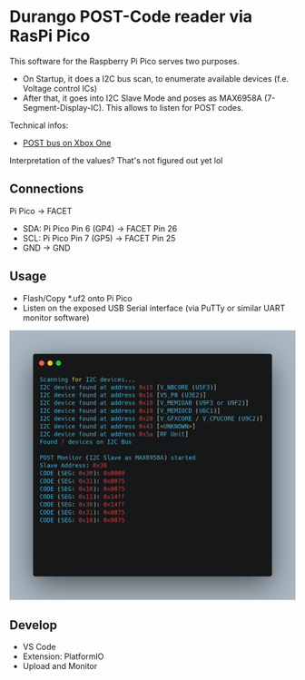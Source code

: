 # Durango POST-Code reader via RasPi Pico

This software for the Raspberry Pi Pico serves two purposes.

- On Startup, it does a I2C bus scan, to enumerate available devices (f.e. Voltage control ICs)
- After that, it goes into I2C Slave Mode and poses as MAX6958A (7-Segment-Display-IC). This allows to listen for POST codes.

Technical infos:

- [POST bus on Xbox One](https://xboxoneresearch.github.io/wiki/hardware/post/)

Interpretation of the values? That's not figured out yet lol

## Connections

Pi Pico -> FACET

- SDA: Pi Pico Pin 6 (GP4) -> FACET Pin 26
- SCL: Pi Pico Pin 7 (GP5) -> FACET Pin 25
- GND -> GND

## Usage

- Flash/Copy *.uf2 onto Pi Pico
- Listen on the exposed USB Serial interface (via PuTTy or similar UART monitor software)

![Example output](./assets/screenshot.png)

## Develop

- VS Code
- Extension: PlatformIO
- Upload and Monitor